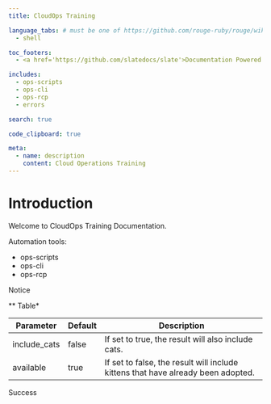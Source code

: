 ```yaml
---
title: CloudOps Training

language_tabs: # must be one of https://github.com/rouge-ruby/rouge/wiki/List-of-supported-languages-and-lexers
  - shell

toc_footers:
  - <a href='https://github.com/slatedocs/slate'>Documentation Powered by Slate</a>

includes:
  - ops-scripts
  - ops-cli
  - ops-rcp
  - errors

search: true

code_clipboard: true

meta:
  - name: description
    content: Cloud Operations Training
---
```


# Introduction

Welcome to CloudOps Training Documentation.

Automation tools:

* ops-scripts
* ops-cli
* ops-rcp

<aside class="notice">
Notice
</aside>

** Table*

Parameter | Default | Description
--------- | ------- | -----------
include_cats | false | If set to true, the result will also include cats.
available | true | If set to false, the result will include kittens that have already been adopted.

<aside class="success">
Success
</aside>